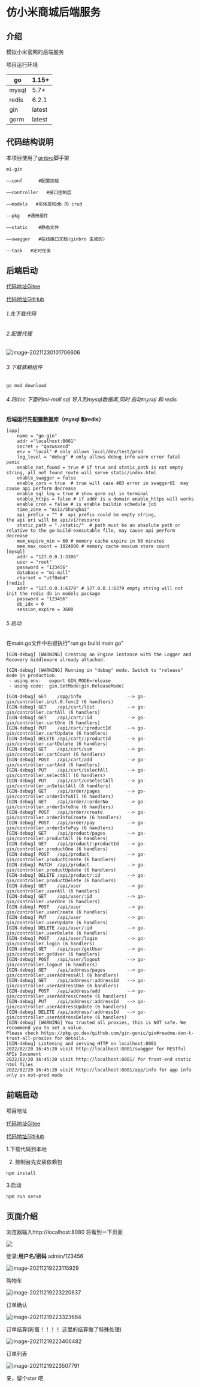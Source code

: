# 仿小米商城后端服务
## 介绍

模拟小米官网的后端服务

项目运行环境

| go          | 1.15+   |
| ------------ | ------ |
| mysql        | 5.7+   |
| redis        | 6.2.1  |
| gin        | latest |
| gorm        | latest |



## 代码结构说明
本项目使用了[ginbro](https://github.com/dejavuzhou/ginbro)脚手架

```
mi-gin

——conf      #配置加载

——controller   #接口控制层

——models   #实体层和db 的 crud

——pkg   #通用组件

——static    #静态文件

——swagger   #在线接口文档(ginbro 生成的)

——task   #定时任务

```

## 后端启动

[代码地址Gitee](https://gitee.com/gitxys/mi_gin)

[代码地址GitHub](https://github.com/xuyisu/mi_gin)

###### 1.先下载代码

###### 2.配置代理

![image-20211230101706606](doc/images/image-20211230101706606.png)

###### 3.下载依赖组件

```
go mod download
```

###### 4.将doc 下面的mi-mall.sql 导入到mysql数据库,同时  启动mysql  和 redis

**后端运行先配置数据库（mysql 和redis）**

```
[app]
    name = "go-gin"
    addr ="localhost:8081"
    secret = "qazwsxecd"
    env = "local" # only allows local/dev/test/prod
    log_level = "debug" # only allows debug info warn error fatal panic
    enable_not_found = true # if true and static_path is not empty string, all not found route will serve static/index.html
    enable_swagger = false
    enable_cors = true  # true will case 403 error in swaggerUI  may cause api perform decrease
    enable_sql_log = true # show gorm sql in terminal
    enable_https = false # if addr is a domain enable_https will works
    enable_cron = false # is enable buildin schedule job
    time_zone = "Asia/Shanghai"
    api_prefix = "" #  api_prefix could be empty string,            the api uri will be api/v1/resource
    static_path = "./static/"  # path must be an absolute path or relative to the go-build-executable file, may cause api perform decrease
    mem_expire_min = 60 # memory cache expire in 60 minutes
    mem_max_count = 1024000 # memory cache maxium store count
[mysql]
    addr = "127.0.0.1:3306"
    user = "root"
    password = "123456"
    database = "mi-mall"
    charset = "utf8mb4"
[redis]
    addr = "127.0.0.1:6379" # 127.0.0.1:6379 empty string will not init the redis db in models package
    password = "123456"
    db_idx = 0
    session_expire = 3600
```

###### 5.启动

在main.go文件中右键执行"run go build main.go"

```
[GIN-debug] [WARNING] Creating an Engine instance with the Logger and Recovery middleware already attached.

[GIN-debug] [WARNING] Running in "debug" mode. Switch to "release" mode in production.
 - using env:	export GIN_MODE=release
 - using code:	gin.SetMode(gin.ReleaseMode)

[GIN-debug] GET    /app/info                 --> go-gin/controller.init.0.func2 (6 handlers)
[GIN-debug] GET    /api/cart/list            --> go-gin/controller.cartAll (6 handlers)
[GIN-debug] GET    /api/cart/:id             --> go-gin/controller.cartOne (6 handlers)
[GIN-debug] PUT    /api/cart/:productId      --> go-gin/controller.cartUpdate (6 handlers)
[GIN-debug] DELETE /api/cart/:productId      --> go-gin/controller.cartDelete (6 handlers)
[GIN-debug] GET    /api/cart/sum             --> go-gin/controller.cartCount (6 handlers)
[GIN-debug] POST   /api/cart/add             --> go-gin/controller.cartAdd (6 handlers)
[GIN-debug] PUT    /api/cart/selectAll       --> go-gin/controller.selectAll (6 handlers)
[GIN-debug] PUT    /api/cart/unSelectAll     --> go-gin/controller.unSelectAll (6 handlers)
[GIN-debug] GET    /api/order/pages          --> go-gin/controller.orderInfoAll (6 handlers)
[GIN-debug] GET    /api/order/:orderNo       --> go-gin/controller.orderInfoOne (6 handlers)
[GIN-debug] POST   /api/order/create         --> go-gin/controller.orderInfoCreate (6 handlers)
[GIN-debug] POST   /api/order/pay            --> go-gin/controller.orderInfoPay (6 handlers)
[GIN-debug] GET    /api/product/pages        --> go-gin/controller.productAll (6 handlers)
[GIN-debug] GET    /api/product/:productId   --> go-gin/controller.productOne (6 handlers)
[GIN-debug] POST   /api/product              --> go-gin/controller.productCreate (6 handlers)
[GIN-debug] PATCH  /api/product              --> go-gin/controller.productUpdate (6 handlers)
[GIN-debug] DELETE /api/product/:id          --> go-gin/controller.productDelete (6 handlers)
[GIN-debug] GET    /api/user                 --> go-gin/controller.userAll (6 handlers)
[GIN-debug] GET    /api/user/:id             --> go-gin/controller.userOne (6 handlers)
[GIN-debug] POST   /api/user                 --> go-gin/controller.userCreate (6 handlers)
[GIN-debug] PUT    /api/user                 --> go-gin/controller.userUpdate (6 handlers)
[GIN-debug] DELETE /api/user/:id             --> go-gin/controller.userDelete (6 handlers)
[GIN-debug] POST   /api/user/login           --> go-gin/controller.login (6 handlers)
[GIN-debug] GET    /api/user/getUser         --> go-gin/controller.getUser (6 handlers)
[GIN-debug] POST   /api/user/logout          --> go-gin/controller.logout (6 handlers)
[GIN-debug] GET    /api/address/pages        --> go-gin/controller.userAddressAll (6 handlers)
[GIN-debug] GET    /api/address/:addressId   --> go-gin/controller.userAddressOne (6 handlers)
[GIN-debug] POST   /api/address/add          --> go-gin/controller.userAddressCreate (6 handlers)
[GIN-debug] PUT    /api/address/:addressId   --> go-gin/controller.userAddressUpdate (6 handlers)
[GIN-debug] DELETE /api/address/:addressId   --> go-gin/controller.userAddressDelete (6 handlers)
[GIN-debug] [WARNING] You trusted all proxies, this is NOT safe. We recommend you to set a value.
Please check https://pkg.go.dev/github.com/gin-gonic/gin#readme-don-t-trust-all-proxies for details.
[GIN-debug] Listening and serving HTTP on localhost:8081
2022/02/20 16:45:20 visit http://localhost:8081/swagger for RESTful APIs Document
2022/02/20 16:45:20 visit http://localhost:8081/ for front-end static html files
2022/02/20 16:45:20 visit http://localhost:8081/app/info for app info only on not-prod mode
```


## 前端启动

项目地址

[代码地址Gitee](https://gitee.com/gitxys/mi_vue)

[代码地址GitHub](https://github.com/xuyisu/mi_vue)

1.下载代码到本地

2. 控制台先安装依赖包

```
npm install 
```

3.启动

```
npm run serve
```

## 页面介绍

浏览器输入http://localhost:8080 将看到一下页面

![](images/index.png)

登录:**用户名/密码**  admin/123456

![image-20211219223115929](doc/images/login.png)

购物车

![image-20211219223220837](doc/images/cart.png)

订单确认

![image-20211219223323684](doc/images/order-confirm.png)

订单结算(彩蛋！！！！   这里的结算做了特殊处理)

![image-20211219223406482](doc/images/pay.png)

订单列表

![image-20211219223507791](doc/images/order.png)





亲，留个star 吧

